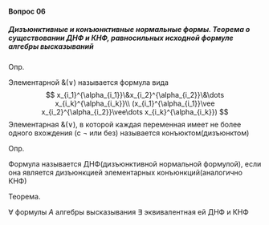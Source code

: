 #### Вопрос 06

##### Дизъюнктивные и конъюнктивные нормальные формы. Теорема о существовании ДНФ и КНФ, равносильных исходной формуле алгебры высказываний

Опр.

Элементарной $\&(\vee)$ называется формула вида
$$
x_{i_1}^{\alpha_{i_1}}\&x_{i_2}^{\alpha_{i_2}}\&\dots x_{i_k}^{\alpha_{i_k}}\\
(x_{i_1}^{\alpha_{i_1}}\vee x_{i_2}^{\alpha_{i_2}}\vee\dots x_{i_k}^{\alpha_{i_k}})
$$
Элементарная $\&(\vee)$, в которой каждая переменная имеет не более одного вхождения (c $\neg$ или без) называется конъюктом(дизъюнктом)

Опр.

Формула называется ДНФ(дизъюнктивной нормальной формулой), если она является дизъюнкцией элементарных конъюнкций(аналогично КНФ)

Теорема.

$\forall$ формулы $A$ алгебры высказывания $\exists$ эквивалентная ей ДНФ и КНФ


